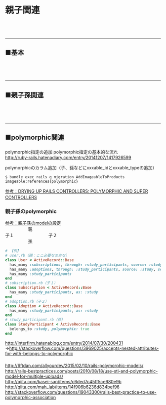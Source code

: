 # 親子関連

　  
　  
- - - 
## ■基本
###
　  
　  
- - - 
## ■親子孫関連
###
　  
　  
- - - 
## ■polymorphic関連
###

polymorphic指定の追加
polymorphic指定の基本的な流れ  
http://ruby-rails.hatenadiary.com/entry/20141207/1417926599  


polymorphicのカラム追加（子、孫などにxxxable_idとxxxable_typeの追加）
```
$ bundle exec rails g migration AddImageableToProducts imageable:references{polymorphic}
```
[参考：DRYING UP RAILS CONTROLLERS: POLYMORPHIC AND SUPER CONTROLLERS](http://pathfindersoftware.com/2008/07/drying-up-rails-controllers-polymorphic-and-super-controllers/)
　  

### 親子孫のpolymorphic
[参考：親子孫のmodelの設定](http://qiita.com/mah_lab/items/14f906b6236d834bef96)  
　　　　　 親  
子１　　　　　　　　子２  
　　　　　 孫  
```ruby
# 【例】
# user.rb（親：ここ必要なのかな）
class User < ActiveRecord::Base
  has_many :subscriptions, through: :study_participants, source: :study, source_type: 'Subscription'
  has_many :adoptions, through: :study_participants, source: :study, source_type: 'Adoption'
  has_many :study_participants
end
# subscription.rb（子１）
class Subscription < ActiveRecord::Base
  has_many :study_participants, as: :study
end
# adoption.rb（子２）
class Adoption < ActiveRecord::Base
  has_many :study_participants, as: :study
end
# study_participant.rb（孫）
class StudyParticipant < ActiveRecord::Base
  belongs_to :study, polymorphic: true
end
```


http://interfirm.hatenablog.com/entry/2014/07/30/200431  
⇒http://stackoverflow.com/questions/3969025/accepts-nested-attributes-for-with-belongs-to-polymorphic  
　  
http://6ftdan.com/allyourdev/2015/02/10/rails-polymorphic-models/  　  
http://rails-bestpractices.com/posts/2010/08/18/use-sti-and-polymorphic-model-for-multiple-uploads/  
http://qiita.com/kasei-san/items/c6ded7c45ff5ce680e9b  
http://qiita.com/mah_lab/items/14f906b6236d834bef96  
http://stackoverflow.com/questions/19043300/rails-best-practice-to-use-polymorphic-association  
